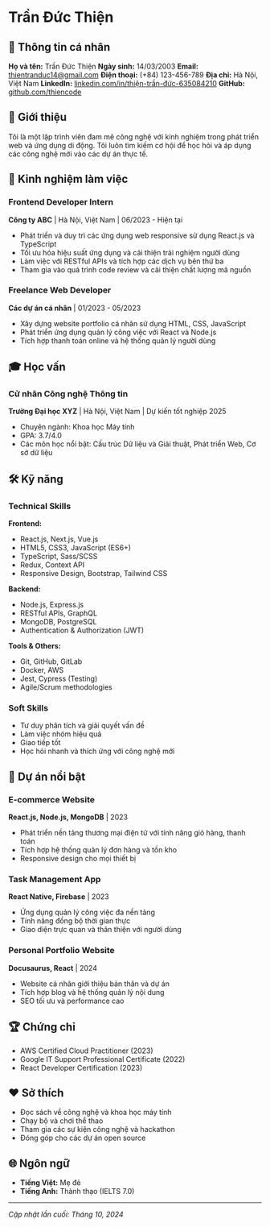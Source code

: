 # Trần Đức Thiện

## 👤 Thông tin cá nhân

**Họ và tên:** Trần Đức Thiện
**Ngày sinh:** 14/03/2003
**Email:** thientranduc14@gmail.com
**Điện thoại:** (+84) 123-456-789
**Địa chỉ:** Hà Nội, Việt Nam
**LinkedIn:** [linkedin.com/in/thiện-trần-đức-635084210](https://www.linkedin.com/in/thi%E1%BB%87n-tr%C3%A2n-%C4%91%E1%BB%A9c-635084210/)
**GitHub:** [github.com/thiencode](https://github.com/thiencode)

## 📝 Giới thiệu

Tôi là một lập trình viên đam mê công nghệ với kinh nghiệm trong phát triển web và ứng dụng di động. Tôi luôn tìm kiếm cơ hội để học hỏi và áp dụng các công nghệ mới vào các dự án thực tế.

## 💼 Kinh nghiệm làm việc

### Frontend Developer Intern
**Công ty ABC** | Hà Nội, Việt Nam | 06/2023 - Hiện tại

- Phát triển và duy trì các ứng dụng web responsive sử dụng React.js và TypeScript
- Tối ưu hóa hiệu suất ứng dụng và cải thiện trải nghiệm người dùng
- Làm việc với RESTful APIs và tích hợp các dịch vụ bên thứ ba
- Tham gia vào quá trình code review và cải thiện chất lượng mã nguồn

### Freelance Web Developer
**Các dự án cá nhân** | 01/2023 - 05/2023

- Xây dựng website portfolio cá nhân sử dụng HTML, CSS, JavaScript
- Phát triển ứng dụng quản lý công việc với React và Node.js
- Tích hợp thanh toán online và hệ thống quản lý người dùng

## 🎓 Học vấn

### Cử nhân Công nghệ Thông tin
**Trường Đại học XYZ** | Hà Nội, Việt Nam | Dự kiến tốt nghiệp 2025

- Chuyên ngành: Khoa học Máy tính
- GPA: 3.7/4.0
- Các môn học nổi bật: Cấu trúc Dữ liệu và Giải thuật, Phát triển Web, Cơ sở dữ liệu

## 🛠️ Kỹ năng

### Technical Skills

**Frontend:**
- React.js, Next.js, Vue.js
- HTML5, CSS3, JavaScript (ES6+)
- TypeScript, Sass/SCSS
- Redux, Context API
- Responsive Design, Bootstrap, Tailwind CSS

**Backend:**
- Node.js, Express.js
- RESTful APIs, GraphQL
- MongoDB, PostgreSQL
- Authentication & Authorization (JWT)

**Tools & Others:**
- Git, GitHub, GitLab
- Docker, AWS
- Jest, Cypress (Testing)
- Agile/Scrum methodologies

### Soft Skills
- Tư duy phân tích và giải quyết vấn đề
- Làm việc nhóm hiệu quả
- Giao tiếp tốt
- Học hỏi nhanh và thích ứng với công nghệ mới

## 🚀 Dự án nổi bật

### E-commerce Website
**React.js, Node.js, MongoDB** | 2023
- Phát triển nền tảng thương mại điện tử với tính năng giỏ hàng, thanh toán
- Tích hợp hệ thống quản lý đơn hàng và tồn kho
- Responsive design cho mọi thiết bị

### Task Management App
**React Native, Firebase** | 2023
- Ứng dụng quản lý công việc đa nền tảng
- Tính năng đồng bộ thời gian thực
- Giao diện trực quan và thân thiện với người dùng

### Personal Portfolio Website
**Docusaurus, React** | 2024
- Website cá nhân giới thiệu bản thân và dự án
- Tích hợp blog và hệ thống quản lý nội dung
- SEO tối ưu và performance cao

## 🏆 Chứng chỉ

- AWS Certified Cloud Practitioner (2023)
- Google IT Support Professional Certificate (2022)
- React Developer Certification (2023)

## ❤️ Sở thích

- Đọc sách về công nghệ và khoa học máy tính
- Chạy bộ và chơi thể thao
- Tham gia các sự kiện công nghệ và hackathon
- Đóng góp cho các dự án open source

## 🌐 Ngôn ngữ

- **Tiếng Việt:** Mẹ đẻ
- **Tiếng Anh:** Thành thạo (IELTS 7.0)

---

*Cập nhật lần cuối: Tháng 10, 2024*
